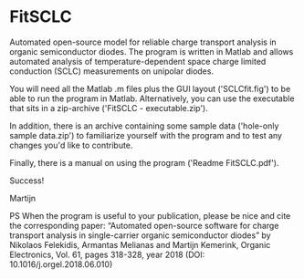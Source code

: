 # FitSCLC
Automated open-source model for reliable charge transport analysis in organic semiconductor diodes. The program is written in Matlab and allows automated analysis of temperature-dependent space charge limited conduction (SCLC) measurements on unipolar diodes.

You will need all the Matlab .m files plus the GUI layout ('SCLCfit.fig') to be able to run the program in Matlab. Alternatively, you can use the executable that sits in a zip-archive ('FitSCLC - executable.zip').

In addition, there is an archive containing some sample data ('hole-only sample data.zip') to familiarize yourself with the program and to test any changes you'd like to contribute.

Finally, there is a manual on using the program ('Readme FitSCLC.pdf').

Success!

Martijn

PS When the program is useful to your publication, please be nice and cite the corresponding paper:
“Automated open-source software for charge transport analysis in single-carrier organic semiconductor diodes” by Nikolaos Felekidis, Armantas Melianas and Martijn Kemerink, Organic Electronics, Vol. 61, pages 318-328, year 2018 (DOI: 10.1016/j.orgel.2018.06.010)
